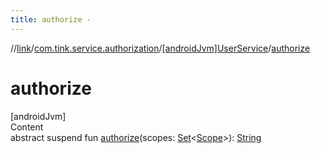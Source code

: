 ```yaml
---
title: authorize -
---
```

//[link](../../index.md)/[com.tink.service.authorization](../index.md)/[[androidJvm]UserService](index.md)/[authorize](authorize.md)



# authorize  
[androidJvm]  
Content  
abstract suspend fun [authorize](authorize.md)(scopes: [Set](https://kotlinlang.org/api/latest/jvm/stdlib/kotlin.collections/-set/index.html)<[Scope](../../com.tink.model.user/[android-jvm]-scope/index.md)>): [String](https://kotlinlang.org/api/latest/jvm/stdlib/kotlin/-string/index.html)  



